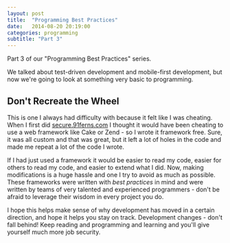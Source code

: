 ```yaml
---
layout: post
title:  "Programming Best Practices"
date:   2014-08-20 20:19:00
categories: programming
subtitle: "Part 3"
---
```


Part 3 of our "Programming Best Practices" series.

We talked about test-driven development and mobile-first development, but now we're going to look at something very basic to programming.

## Don't Recreate the Wheel

This is one I always had difficulty with because it felt like I was cheating. When I first did [secure.91ferns.com][fernsecure] I thought it would have been cheating to use a web framework like Cake or Zend - so I wrote it framework free. Sure, it was all custom and that was great, but it left a lot of holes in the code and made me repeat a lot of the code I wrote.

If I had just used a framework it would be easier to read my code, easier for others to read my code, and easier to extend what I did. Now, making modifications is a huge hassle and one I try to avoid as much as possible. These frameworks were written with *best practices* in mind and were written by teams of very talented and experienced programmers - don't be afraid to leverage their wisdom in every project you do.

I hope this helps make sense of why development has moved in a certain direction, and hope it helps you stay on track. Development changes - don't fall behind! Keep reading and programming and learning and you'll give yourself much more job security.

[fernsecure]: https://secure.91ferns.com
